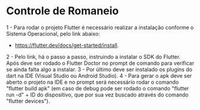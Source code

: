 # Controle de Romaneio

1 - Para rodar o projeto Flutter é necessário realizar a instalação conforme o Sistema Operacional, pelo link abaixo:

 - https://flutter.dev/docs/get-started/install.
 
2 - Pelo link, há o passo a passo, instruindo a instalar o SDK do Flutter. Após deve ser rodado o Flutter Doctor no prompt de comando para verificar se ainda falta algo a instalar.
3 - Por último deve ser instalado os plugins do dart na IDE (Visual Studio ou Android Studio).
4 - Para gerar o apk deve ser aberto o projeto na IDE e no prompt será necessário rodar o comando "flutter build apk" (em caso de debug pode ser rodado o comando "flutter run -d" + ID do dispositivo, que por sua vez buscado através do comando "flutter devices").
 
 
